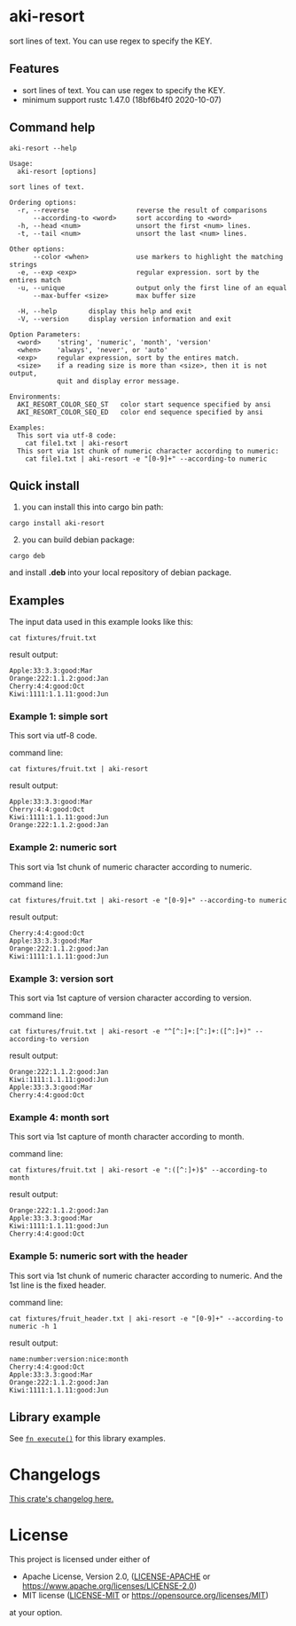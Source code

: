 # aki-resort

sort lines of text. You can use regex to specify the KEY.

## Features

- sort lines of text. You can use regex to specify the KEY.
- minimum support rustc 1.47.0 (18bf6b4f0 2020-10-07)

## Command help

```
aki-resort --help
```

```
Usage:
  aki-resort [options]

sort lines of text.

Ordering options:
  -r, --reverse                 reverse the result of comparisons
      --according-to <word>     sort according to <word>
  -h, --head <num>              unsort the first <num> lines.
  -t, --tail <num>              unsort the last <num> lines.

Other options:
      --color <when>            use markers to highlight the matching strings
  -e, --exp <exp>               regular expression. sort by the entires match
  -u, --unique                  output only the first line of an equal
      --max-buffer <size>       max buffer size

  -H, --help        display this help and exit
  -V, --version     display version information and exit

Option Parameters:
  <word>    'string', 'numeric', 'month', 'version'
  <when>    'always', 'never', or 'auto'
  <exp>     regular expression, sort by the entires match.
  <size>    if a reading size is more than <size>, then it is not output,
            quit and display error message.

Environments:
  AKI_RESORT_COLOR_SEQ_ST   color start sequence specified by ansi
  AKI_RESORT_COLOR_SEQ_ED   color end sequence specified by ansi

Examples:
  This sort via utf-8 code:
    cat file1.txt | aki-resort
  This sort via 1st chunk of numeric character according to numeric:
    cat file1.txt | aki-resort -e "[0-9]+" --according-to numeric
```

## Quick install

1. you can install this into cargo bin path:

```
cargo install aki-resort
```

2. you can build debian package:

```
cargo deb
```

and install **.deb** into your local repository of debian package.

## Examples

The input data used in this example looks like this:

```
cat fixtures/fruit.txt
```

result output:
```
Apple:33:3.3:good:Mar
Orange:222:1.1.2:good:Jan
Cherry:4:4:good:Oct
Kiwi:1111:1.1.11:good:Jun
```

### Example 1: simple sort

This sort via utf-8 code.

command line:
```
cat fixtures/fruit.txt | aki-resort
```

result output:
```
Apple:33:3.3:good:Mar
Cherry:4:4:good:Oct
Kiwi:1111:1.1.11:good:Jun
Orange:222:1.1.2:good:Jan
```

### Example 2: numeric sort

This sort via 1st chunk of numeric character according to numeric.

command line:
```
cat fixtures/fruit.txt | aki-resort -e "[0-9]+" --according-to numeric
```

result output:
```
Cherry:4:4:good:Oct
Apple:33:3.3:good:Mar
Orange:222:1.1.2:good:Jan
Kiwi:1111:1.1.11:good:Jun
```

### Example 3: version sort

This sort via 1st capture of version character according to version.

command line:
```
cat fixtures/fruit.txt | aki-resort -e "^[^:]+:[^:]+:([^:]+)" --according-to version
```

result output:
```
Orange:222:1.1.2:good:Jan
Kiwi:1111:1.1.11:good:Jun
Apple:33:3.3:good:Mar
Cherry:4:4:good:Oct
```

### Example 4: month sort

This sort via 1st capture of month character according to month.

command line:
```
cat fixtures/fruit.txt | aki-resort -e ":([^:]+)$" --according-to month
```

result output:
```
Orange:222:1.1.2:good:Jan
Apple:33:3.3:good:Mar
Kiwi:1111:1.1.11:good:Jun
Cherry:4:4:good:Oct
```

### Example 5: numeric sort with the header

This sort via 1st chunk of numeric character according to numeric.
And the 1st line is the fixed header.

command line:
```
cat fixtures/fruit_header.txt | aki-resort -e "[0-9]+" --according-to numeric -h 1
```

result output:
```
name:number:version:nice:month
Cherry:4:4:good:Oct
Apple:33:3.3:good:Mar
Orange:222:1.1.2:good:Jan
Kiwi:1111:1.1.11:good:Jun
```

## Library example

See [`fn execute()`] for this library examples.

[`fn execute()`]: crate::execute

# Changelogs

[This crate's changelog here.](https://github.com/aki-akaguma/aki-resort/blob/main/CHANGELOG.md)

# License

This project is licensed under either of

 * Apache License, Version 2.0, ([LICENSE-APACHE](LICENSE-APACHE) or
   https://www.apache.org/licenses/LICENSE-2.0)
 * MIT license ([LICENSE-MIT](LICENSE-MIT) or
   https://opensource.org/licenses/MIT)

at your option.
